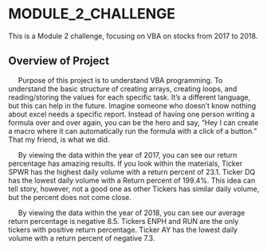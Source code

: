# MODULE_2_CHALLENGE
This is a Module 2 challenge, focusing on VBA on stocks from 2017 to 2018.
## Overview of Project
&nbsp;&nbsp;&nbsp;&nbsp; Purpose of this project is to understand VBA programming. To understand the basic structure of creating arrays, creating loops, and reading/storing the values for each specific task.  It’s a different language, but this can help in the future. Imagine someone who doesn’t know nothing about excel needs a specific report. Instead of having one person writing a formula over and over again, you can be the hero and say, “Hey I can create a macro where it can automatically run the formula with a click of a button.” That my friend, is what we did. 

&nbsp;&nbsp;&nbsp;&nbsp; By viewing the data within the year of 2017, you can see our return percentage has amazing results. If you look within the materials, Ticker SPWR has the highest daily volume with a return percent of 23.1. Ticker DQ has the lowest daily volume with a Return percent of 199.4%. This idea can tell story, however, not a good one as other Tickers has similar daily volume, but the percent does not come close.

&nbsp;&nbsp;&nbsp;&nbsp; By viewing the data within the year of 2018, you can see our average return percentage is negative 8.5. Tickers ENPH and RUN are the only tickers with positive return percentage. Ticker AY has the lowest daily volume with a return percent of negative 7.3. 

